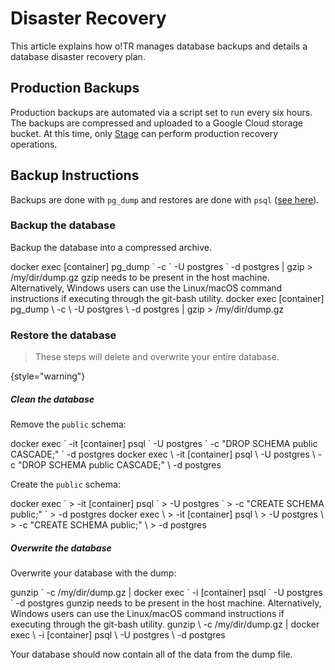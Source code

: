 # Disaster Recovery

This article explains how o!TR manages database backups and details a database disaster recovery plan.

## Production Backups

Production backups are automated via a script set to run every six hours. The backups are compressed and uploaded to a Google Cloud storage bucket. At this time, only [Stage](https://osu.ppy.sh/users/8191845) can perform production recovery operations.

## Backup Instructions

Backups are done with `pg_dump` and restores are done with `psql` ([see here](https://www.postgresql.org/docs/current/backup-dump.html#BACKUP-DUMP)).

### Backup the database

Backup the database into a compressed archive.

<tabs group="os">
    <tab id="Windows-backup" title="Windows" group-key="Windows">
        <code-block>
        docker exec [container] pg_dump `
        -c `
        -U postgres `
        -d postgres | gzip > /my/dir/dump.gz
        </code-block> 
        <tip>
            gzip needs to be present in the host machine. Alternatively, Windows users can use the Linux/macOS command instructions if executing through the git-bash utility.
        </tip>
    </tab>
    <tab id="Else-backup" title="Linux &amp; macOS" group-key="Else">
        <code-block>
        docker exec [container] pg_dump \
        -c \
        -U postgres \
        -d postgres | gzip > /my/dir/dump.gz
        </code-block>
    </tab>
</tabs>

### Restore the database

> These steps will delete and overwrite your entire database.
>
{style="warning"}

##### Clean the database

Remove the `public` schema:

<tabs group="os">
    <tab id="Windows-Schema-remove" title="Windows" group-key="Windows">
        <code-block>
            docker exec `
            -it [container] psql `
            -U postgres `
            -c "DROP SCHEMA public CASCADE;" `
            -d postgres
        </code-block>
    </tab>
    <tab id="Else-Schema-remove" title="Linux &amp; macOS" group-key="Else">
        <code-block>
            docker exec \
            -it [container] psql \
            -U postgres \
            -c "DROP SCHEMA public CASCADE;" \
            -d postgres
        </code-block>
    </tab>
</tabs>

Create the `public` schema:

<tabs group="os">
    <tab id="Windows-Schema-create" title="Windows" group-key="Windows">
        <code-block>
            docker exec `
            > -it [container] psql `
            > -U postgres `
            > -c "CREATE SCHEMA public;" `
            > -d postgres
        </code-block>
    </tab>
    <tab id="Else-Schema-create" title="Linux &amp; macOS" group-key="Else">
        <code-block>
            docker exec \
            > -it [container] psql \
            > -U postgres \
            > -c "CREATE SCHEMA public;" \
            > -d postgres 
        </code-block>
    </tab>
</tabs>

##### Overwrite the database 

Overwrite your database with the dump:

<tabs group="os">
    <tab id="Windows-overwrite" title="Windows" group-key="Windows">
        <code-block>
        gunzip `
        -c /my/dir/dump.gz | docker exec `
        -i [container] psql `
        -U postgres `
        -d postgres
        </code-block>
        <tip>
            gunzip needs to be present in the host machine. Alternatively, Windows users can use the Linux/macOS command instructions if executing through the git-bash utility.
        </tip>
    </tab>
    <tab id="Else-overwrite" title="Linux &amp; macOS" group-key="Else">
        <code-block>
        gunzip \
        -c /my/dir/dump.gz | docker exec \
        -i [container] psql \
        -U postgres \
        -d postgres
        </code-block>
    </tab>
</tabs>

Your database should now contain all of the data from the dump file.